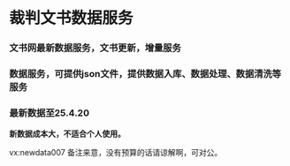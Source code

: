 # 裁判文书数据服务
### 文书网最新数据服务，文书更新，增量服务
### 数据服务，可提供json文件，提供数据入库、数据处理、数据清洗等服务
### 最新数据至25.4.20


<strong>新数据成本大，不适合个人使用。</strong>


vx:newdata007 备注来意，没有预算的话请谅解啊，可对公。

